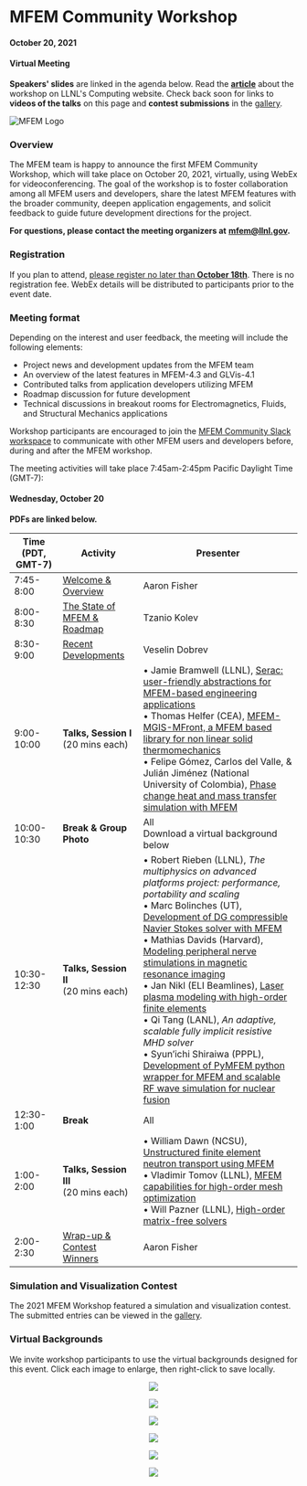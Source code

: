 # MFEM Community Workshop
#### October 20, 2021
#### Virtual Meeting

**Speakers' slides** are linked in the agenda below. Read the
[**article**](https://computing.llnl.gov/about/newsroom/mfem-team-hosts-first-community-workshop)
about the workshop on LLNL's Computing website. Check back soon for links to
**videos of the talks** on this page and **contest submissions** in the [gallery](gallery.md).

![MFEM Logo](img/logo-300.png)

### Overview

The MFEM team is happy to announce the first MFEM Community Workshop, which will
take place on October 20, 2021, virtually, using WebEx for videoconferencing.
The goal of the workshop is to foster collaboration among all MFEM users and
developers, share the latest MFEM features with the broader community, deepen
application engagements, and solicit feedback to guide future development
directions for the project.

**For questions, please contact the meeting organizers at**
**[mfem@llnl.gov](mailto:mfem@llnl.gov).**

### Registration

If you plan to attend, [please register no later than **October 18th**](https://docs.google.com/forms/d/e/1FAIpQLSdVnFGMlkOtfHYNrm0oEBNLKI7Skba5WTBloZiZqh4MRfD73w/viewform).
There is no registration fee. WebEx details will be distributed to participants prior to the event date.

### Meeting format

Depending on the interest and user feedback, the meeting will include the following elements:

- Project news and development updates from the MFEM team
- An overview of the latest features in MFEM-4.3 and GLVis-4.1
- Contributed talks from application developers utilizing MFEM
- Roadmap discussion for future development
- Technical discussions in breakout rooms for Electromagnetics, Fluids, and
  Structural Mechanics applications

Workshop participants are encouraged to join the
[MFEM Community Slack workspace](https://join.slack.com/t/mfemworkshop/shared_invite/zt-weieq6sh-yeu39dNdFRIKyGpoE2u9SQ)
to communicate with other MFEM users and developers before, during and after the
MFEM workshop.

The meeting activities will take place 7:45am-2:45pm Pacific Daylight Time (GMT-7):

#### Wednesday, October 20

**PDFs are linked below.**

| Time (PDT, GMT-7) | Activity | Presenter |
|---|---|---|
| 7:45-8:00 | [Welcome & Overview](pdf/workshop21/01_AaronFisher_Welcome.pdf) | Aaron Fisher |
| 8:00-8:30 | [The State of MFEM & Roadmap](pdf/workshop21/02_TzanioKolev_The_State_of_MFEM.pdf) | Tzanio Kolev |
| 8:30-9:00 | [Recent Developments](pdf/workshop21/03_VeselinDobrev_MFEM_Recent_Developments.pdf) | Veselin Dobrev |
| 9:00-10:00 | **Talks, Session I**<br>(20 mins each) | • Jamie Bramwell (LLNL), [Serac: user-friendly abstractions for MFEM-based engineering applications](pdf/workshop21/04_JamieBramwell_Serac.pdf)<br>• Thomas Helfer (CEA), [MFEM-MGIS-MFront, a MFEM based library for non linear solid thermomechanics](pdf/workshop21/05_Helfer&Latu_MFEM-MGIS.pdf)<br>• Felipe Gómez, Carlos del Valle, & Julián Jiménez (National University of Colombia), [Phase change heat and mass transfer simulation with MFEM](pdf/workshop21/06_UofColombia_Phase_Change_Heat_and_Mass_Transfer.pdf) |
| 10:00-10:30 | **Break & Group Photo**| All<br>Download a virtual background below |
| 10:30-12:30 | **Talks, Session II**<br>(20 mins each) | • Robert Rieben (LLNL), *The multiphysics on advanced platforms project: performance, portability and scaling*<br>• Marc Bolinches (UT), [Development of DG compressible Navier Stokes solver with MFEM](pdf/workshop21/08_MarcBolinches_DG_Compressible_NS.pdf)<br>• Mathias Davids (Harvard), [Modeling peripheral nerve stimulations in magnetic resonance imaging](pdf/workshop21/09_MathiasDavids_PNS_Modeling.pdf)<br>• Jan Nikl (ELI Beamlines), [Laser plasma modeling with high-order finite elements](pdf/workshop21/10_JanNikl_Laser_Plasma_Modeling.pdf)<br>• Qi Tang (LANL), *An adaptive, scalable fully implicit resistive MHD solver*<br>• Syun’ichi Shiraiwa (PPPL), [Development of PyMFEM python wrapper for MFEM and scalable RF wave simulation for nuclear fusion](pdf/workshop21/12_SyunichiShiraiwa_RF-SciDAC+PyMFEM.pdf) |
| 12:30-1:00 | **Break** | All |
| 1:00-2:00 | **Talks, Session III**<br>(20 mins each) | • William Dawn (NCSU), [Unstructured finite element neutron transport using MFEM](pdf/workshop21/13_WilliamDawn_Neutron_Transport.pdf)<br>• Vladimir Tomov (LLNL), [MFEM capabilities for high-order mesh optimization](pdf/workshop21/14_VladimirTomov_Mesh_Optimization.pdf)<br>• Will Pazner (LLNL), [High-order matrix-free solvers](pdf/workshop21/15_WillPazner_High_Order_Solvers.pdf) |
| 2:00-2:30 | [Wrap-up & Contest Winners](pdf/workshop21/16_AaronFisher_Wrap-Up.pdf) | Aaron Fisher |

### Simulation and Visualization Contest

The 2021 MFEM Workshop featured a simulation and visualization contest. The
submitted entries can be viewed in the [gallery](gallery.md).

### Virtual Backgrounds

We invite workshop participants to use the virtual backgrounds designed for this event.
Click each image to enlarge, then right-click to save locally.

<center>

<div class="col-md-3"  markdown="1">

[![](img/workshop-vb/mfem-blueprint-text.png)](img/workshop-vb/mfem-blueprint-text.png)

[![](img/workshop-vb/mfem-dark-blue-text.png)](img/workshop-vb/mfem-dark-blue-text.png)

</div><div class="col-md-3"  markdown="1">

[![](img/workshop-vb/mfem-wave-text.png)](img/workshop-vb/mfem-wave-text.png)

[![](img/workshop-vb/mfem-light-blue-text.png)](img/workshop-vb/mfem-light-blue-text.png)

</div><div class="col-md-3"  markdown="1">

[![](img/workshop-vb/mfem-tron-wave-text.png)](img/workshop-vb/mfem-tron-wave-text.png)

[![](img/workshop-vb/mfem-grey-text.png)](img/workshop-vb/mfem-dark-blue-text.png)

</div>
</center>
